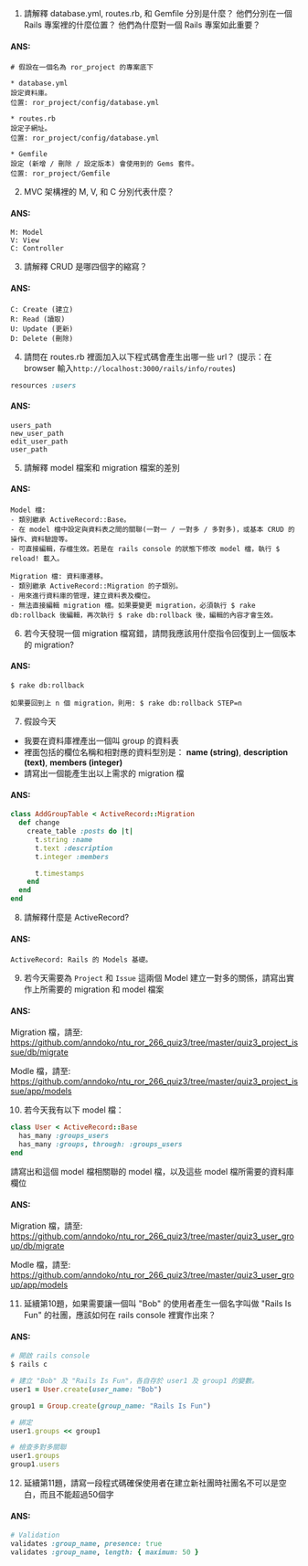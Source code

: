 1. 請解釋 database.yml, routes.rb, 和 Gemfile 分別是什麼？ 他們分別在一個 Rails 專案裡的什麼位置？ 他們為什麼對一個 Rails 專案如此重要？

  #### ANS:
  ```
  # 假設在一個名為 ror_project 的專案底下

  * database.yml
  設定資料庫。
  位置: ror_project/config/database.yml

  * routes.rb
  設定子網址。
  位置: ror_project/config/database.yml

  * Gemfile
  設定 (新增 / 刪除 / 設定版本) 會使用到的 Gems 套件。
  位置: ror_project/Gemfile
  ```

2. MVC 架構裡的 M, V, 和 C 分別代表什麼？ 
  #### ANS:
  ```
  M: Model
  V: View
  C: Controller 
  ```

3. 請解釋 CRUD 是哪四個字的縮寫？ 
  #### ANS:
  ```
  C: Create (建立)
  R: Read (讀取)
  U: Update (更新)
  D: Delete (刪除)
  ```

4. 請問在 routes.rb 裡面加入以下程式碼會產生出哪一些 url？ (提示：在 browser 輸入```http://localhost:3000/rails/info/routes```)
  ```ruby
  resources :users
  ```
  #### ANS:
  ```
  users_path
  new_user_path
  edit_user_path
  user_path
  ```

5. 請解釋 model 檔案和 migration 檔案的差別
  #### ANS:
  ```
  Model 檔: 
  - 類別繼承 ActiveRecord::Base。
  - 在 model 檔中設定與資料表之間的關聯(一對一 / 一對多 / 多對多)，或基本 CRUD 的操作、資料驗證等。
  - 可直接編輯，存檔生效。若是在 rails console 的狀態下修改 model 檔，執行 $ reload! 載入。

  Migration 檔: 資料庫遷移。
  - 類別繼承 ActiveRecord::Migration 的子類別。
  - 用來進行資料庫的管理，建立資料表及欄位。
  - 無法直接編輯 migration 檔。如果要變更 migration，必須執行 $ rake db:rollback 後編輯，再次執行 $ rake db:rollback 後，編輯的內容才會生效。
  ```

6. 若今天發現一個 migration 檔寫錯，請問我應該用什麼指令回復到上一個版本的 migration? 
  #### ANS: 
  ```
  $ rake db:rollback

  如果要回到上 n 個 migration，則用: $ rake db:rollback STEP=n
  ```

7. 假設今天
  * 我要在資料庫裡產出一個叫 group 的資料表
  * 裡面包括的欄位名稱和相對應的資料型別是： 
    **name (string)**,
    **description (text)**,
    **members (integer)**
  * 請寫出一個能產生出以上需求的 migration 檔
  
  #### ANS: 
  ```ruby
  class AddGroupTable < ActiveRecord::Migration
    def change
      create_table :posts do |t|
        t.string :name
        t.text :description
        t.integer :members

        t.timestamps
      end
    end
  end
  ```

8. 請解釋什麼是 ActiveRecord? 
  #### ANS: 
  ```
  ActiveRecord: Rails 的 Models 基礎。
  ```

9. 若今天需要為 ```Project``` 和 ```Issue``` 這兩個 Model 建立一對多的關係，請寫出實作上所需要的 migration 和 model 檔案 
  #### ANS:
  
  Migration 檔，請至:
  https://github.com/anndoko/ntu_ror_266_quiz3/tree/master/quiz3_project_issue/db/migrate

  Modle 檔，請至: 
  https://github.com/anndoko/ntu_ror_266_quiz3/tree/master/quiz3_project_issue/app/models
  

10. 若今天我有以下 model 檔：
  ```ruby
  class User < ActiveRecord::Base
    has_many :groups_users
    has_many :groups, through: :groups_users 
  end
  ```
  請寫出和這個 model 檔相關聯的 model 檔，以及這些 model 檔所需要的資料庫欄位
  #### ANS:
  Migration 檔，請至:
  https://github.com/anndoko/ntu_ror_266_quiz3/tree/master/quiz3_user_group/db/migrate

  Modle 檔，請至: 
  https://github.com/anndoko/ntu_ror_266_quiz3/tree/master/quiz3_user_group/app/models

11. 延續第10題，如果需要讓一個叫 "Bob" 的使用者產生一個名字叫做 "Rails Is Fun" 的社團，應該如何在 rails console 裡實作出來？
  #### ANS:
  ```ruby
  # 開啟 rails console
  $ rails c

  # 建立 "Bob" 及 "Rails Is Fun"，各自存於 user1 及 group1 的變數。 
  user1 = User.create(user_name: "Bob")
  
  group1 = Group.create(group_name: "Rails Is Fun")
  
  # 綁定
  user1.groups << group1

  # 檢查多對多關聯
  user1.groups
  group1.users
  ```

12. 延續第11題，請寫一段程式碼確保使用者在建立新社團時社團名不可以是空白，而且不能超過50個字
  #### ANS:
  ```ruby
  # Validation
  validates :group_name, presence: true
  validates :group_name, length: { maximum: 50 }
  ```